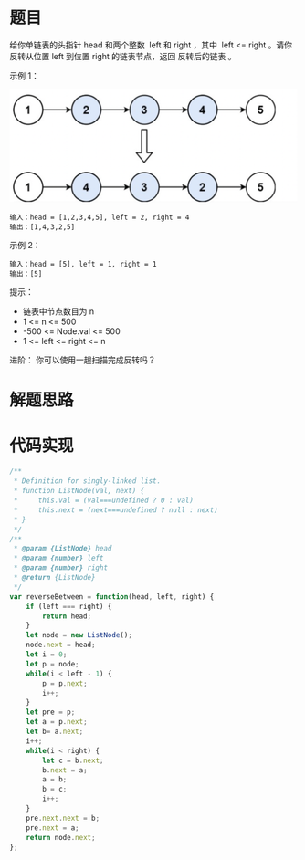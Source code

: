 # 题目

给你单链表的头指针 head 和两个整数  left 和 right ，其中  left <= right 。请你反转从位置 left 到位置 right 的链表节点，返回 反转后的链表 。

示例 1：

![92-1](./image/92-1.png)

```
输入：head = [1,2,3,4,5], left = 2, right = 4
输出：[1,4,3,2,5]
```

示例 2：

```
输入：head = [5], left = 1, right = 1
输出：[5]
```

提示：

- 链表中节点数目为 n
- 1 <= n <= 500
- -500 <= Node.val <= 500
- 1 <= left <= right <= n

进阶： 你可以使用一趟扫描完成反转吗？

# 解题思路

# 代码实现

```javaScript
/**
 * Definition for singly-linked list.
 * function ListNode(val, next) {
 *     this.val = (val===undefined ? 0 : val)
 *     this.next = (next===undefined ? null : next)
 * }
 */
/**
 * @param {ListNode} head
 * @param {number} left
 * @param {number} right
 * @return {ListNode}
 */
var reverseBetween = function(head, left, right) {
    if (left === right) {
        return head;
    }
    let node = new ListNode();
    node.next = head;
    let i = 0;
    let p = node;
    while(i < left - 1) {
        p = p.next;
        i++;
    }
    let pre = p;
    let a = p.next;
    let b= a.next;
    i++;
    while(i < right) {
        let c = b.next;
        b.next = a;
        a = b;
        b = c;
        i++;
    }
    pre.next.next = b;
    pre.next = a;
    return node.next;
};
```
